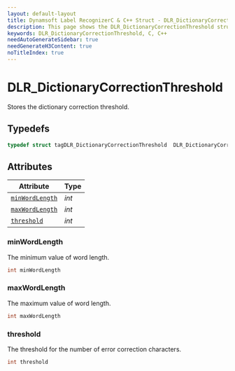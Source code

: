 ```yaml
---
layout: default-layout
title: Dynamsoft Label RecognizerC & C++ Struct - DLR_DictionaryCorrectionThreshold
description: This page shows the DLR_DictionaryCorrectionThreshold struct of Dynamsoft Label Recognizer for C & C++ Language.
keywords: DLR_DictionaryCorrectionThreshold, C, C++
needAutoGenerateSidebar: true
needGenerateH3Content: true
noTitleIndex: true
---
```



# DLR_DictionaryCorrectionThreshold
Stores the dictionary correction threshold.

## Typedefs

```cpp
typedef struct tagDLR_DictionaryCorrectionThreshold  DLR_DictionaryCorrectionThreshold
```  

## Attributes
  
| Attribute | Type |
|---------- | ---- |
| [`minWordLength`](#minwordlength) | *int* |
| [`maxWordLength`](#maxwordlength) | *int* |
| [`threshold`](#threshold) | *int* |


### minWordLength
The minimum value of word length.
```cpp
int minWordLength
```

### maxWordLength
The maximum value of word length.
```cpp
int maxWordLength
```

### threshold
The threshold for the number of error correction characters.
```cpp
int threshold
```

